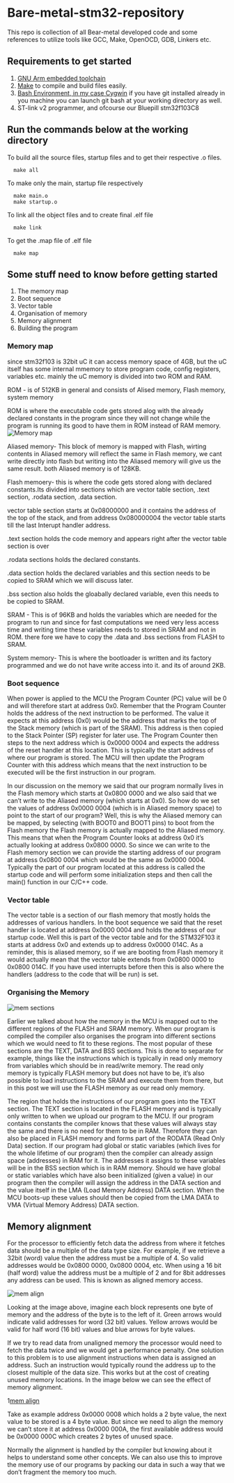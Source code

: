 # Bare-metal-stm32-repository
This repo is collection of all Bear-metal developed code and some references to utilize tools like GCC, Make, OpenOCD, GDB, Linkers etc.

## Requirements to get started
1. [GNU Arm embedded toolchain](https://developer.arm.com/tools-and-software/open-source-software/developer-tools/gnu-toolchain/gnu-rm/downloads)
2. [Make](http://gnuwin32.sourceforge.net/packages/make.htm) to compile and build files easily.
3. [Bash Environment, in my case Cygwin](https://cygwin.com/install.html) if you have git installed already in you machine you can launch git bash at your working directory as well.
4. ST-link v2 programmer, and ofcourse our Bluepill stm32f103C8



## Run the commands below at the working directory

To build all the source files, startup files and to get their respective .o files.

      make all 

To make only the main, startup file respectively

      make main.o 
      make startup.o
 
To link all the object files and to create final .elf file

      make link
      
To get the .map file of .elf file

      make map
      
  
## Some stuff need to know before getting started

1. The memory map
2. Boot sequence
3. Vector table
4. Organisation of memory
5. Memory alignment
6. Building the program

### Memory map

since stm32f103 is 32bit uC it can access memory space of 4GB, but the uC itself has some internal mmemory to store program code, config registers, variables etc.
mainly the uC memory is divided into two ROM and RAM.

ROM - is of 512KB in general and consists of Alised memory, Flash memory, system memory

ROM is where the executable code gets stored alog with the already declared constants in the program since they will not change while the program is running its good to have them in ROM instead of RAM memory.
![Memory map](https://github.com/yasirfaizahmed/Bare-metal-stm32-repository/blob/master/BARE_METAL_GUID/MemoryMap.png)


Aliased memory- This block of memory is mapped with Flash, wirting contents in Aliased memory will reflect the same in Flash memory, we cant write directly into flash but writing into the Aliased memory will give us the same result. both Aliased memory is of 128KB.

Flash memoery- this is where the code gets stored along with declared constants.Its divided into sections which are vector table section, .text section, .rodata section, .data section.

vector table section starts at 0x08000000 and it contains the address of the top of the stack, and from address 0x080000004 the vector table starts till the last Interupt handler address.

.text section holds the code memory and appears right after the vector table section is over

.rodata sections holds the declared constants.

.data section holds the declared variables and this section needs to be copied to SRAM which we will discuss later.

.bss section also holds the gloabally declared variable, even this needs to be copied to SRAM.

SRAM - This is of 96KB and holds the variables which are needed for the program to run and since for fast computations we need very less access time and writing time these variables needs to stored in SRAM and not in ROM. there fore we have to copy the .data and .bss sections from FLASH to SRAM.

System memory- This is where the bootloader is written and its factory programmed and we do not have write access into it. and its of around 2KB.

### Boot sequence 

When power is applied to the MCU the Program Counter (PC) value will be 0 and will therefore start at address 0x0. Remember that the Program Counter holds the address of the next instruction to be performed. The value it expects at this address (0x0) would be the address that marks the top of the Stack memory (which is part of the SRAM). This address is then copied to the Stack Pointer (SP) register for later use. The Program Counter then steps to the next address which is 0x0000 0004 and expects the address of the reset handler at this location. This is typically the start address of where our program is stored. The MCU will then update the Program Counter with this address which means that the next instruction to be executed will be the first instruction in our program.

In our discussion on the memory we said that our program normally lives in the Flash memory which starts at 0x0800 0000 and we also said that we can’t write to the Aliased memory (which starts at 0x0). So how do we set the values of address 0x0000 0004 (which is in Aliased memory space) to point to the start of our program? Well, this is why the Aliased memory can be mapped, by selecting (with BOOT0 and BOOT1 pins) to boot from the Flash memory the Flash memory is actually mapped to the Aliased memory. This means that when the Program Counter looks at address 0x0 it’s actually looking at address 0x0800 0000. So since we can write to the Flash memory section we can provide the starting address of our program at address 0x0800 0004 which would be the same as 0x0000 0004. Typically the part of our program located at this address is called the startup code and will perform some initialization steps and then call the main() function in our C/C++ code.

### Vector table 

The vector table is a section of our flash memory that mostly holds the addresses of various handlers. In the boot sequence we said that the reset handler is located at address 0x0000 0004 and holds the address of our startup code. Well this is part of the vector table and for the STM32F103 it starts at address 0x0 and extends up to address 0x0000 014C. As a reminder, this is aliased memory, so if we are booting from Flash memory it would actually mean that the vector table extends from 0x0800 0000 to 0x0800 014C. If you have used interrupts before then this is also where the handlers (address to the code that will be run) is set.

### Organising the Memory

![mem sections](https://github.com/yasirfaizahmed/Bare-metal-stm32-repository/blob/master/BARE_METAL_GUID/MemorySections.png)

Earlier we talked about how the memory in the MCU is mapped out to the different regions of the FLASH and SRAM memory. When our program is compiled the compiler also organises the program into different sections which we would need to fit to these regions. The most popular of these sections are the TEXT, DATA and BSS sections. This is done to separate for example, things like the instructions which is typically in read only memory from variables which should be in read/write memory. The read only memory is typically FLASH memory but does not have to be, it’s also possible to load instructions to the SRAM and execute them from there, but in this post we will use the FLASH memory as our read only memory.

The region that holds the instructions of our program goes into the TEXT section. The TEXT section is located in the FLASH memory and is typically only written to when we upload our program to the MCU. If our program contains constants the compiler knows that these values will always stay the same and there is no need for them to be in RAM. Therefore they can also be placed in FLASH memory and forms part of the RODATA (Read Only Data) section.
If our program had global or static variables (which lives for the whole lifetime of our program) then the compiler can already assign space (addresses) in RAM for it. The addresses it assigns to these variables will be in the BSS section which is in RAM memory.
Should we have global or static variables which have also been initialized (given a value) in our program then the compiler will assign the address in the DATA section and the value itself in the LMA (Load Memory Address) DATA section. When the MCU boots-up these values should then be copied from the LMA DATA to VMA (Virtual Memory Address) DATA section.

## Memory alignment

For the processor to efficiently fetch data the address from where it fetches data should be a multiple of the data type size. For example, if we retrieve a 32bit (word) value then the address must be a multiple of 4. So valid addresses would be 0x0800 0000, 0x0800 0004, etc. When using a 16 bit (half word) value the address must be a multiple of 2 and for 8bit addresses any address can be used. This is known as aligned memory access.

![mem align](https://github.com/yasirfaizahmed/Bare-metal-stm32-repository/blob/master/BARE_METAL_GUID/MemAlign1.png)

Looking at the image above, imagine each block represents one byte of memory and the address of the byte is to the left of it. Green arrows would indicate valid addresses for word (32 bit) values. Yellow arrows would be valid for half word (16 bit) values and blue arrows for byte values.

If we try to read data from unaligned memory the processor would need to fetch the data twice and we would get a performance penalty. One solution to this problem is to use alignment instructions when data is assigned an address. Such an instruction would typically round the address up to the closest multiple of the data size. This works but at the cost of creating unused memory locations. In the image below we can see the effect of memory alignment.

1[mem align](https://github.com/yasirfaizahmed/Bare-metal-stm32-repository/blob/master/BARE_METAL_GUID/MemAlign2.png)

Take as example address 0x0000 0008 which holds a 2 byte value, the next value to be stored is a 4 byte value. But since we need to align the memory we can’t store it at address 0x0000 000A, the first available address would be 0x0000 000C which creates 2 bytes of unused space.

Normally the alignment is handled by the compiler but knowing about it helps to understand some other concepts. We can also use this to improve the memory use of our programs by packing our data in such a way that we don’t fragment the memory too much.








